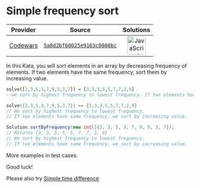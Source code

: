 [_metadata_:generated]: - "true"

# Simple frequency sort

<!-- INFO TABLE BEGIN -->

| Provider                                        | Source                                                                               | Solutions                                                                                                                                                    |
| :---------------------------------------------: | :----------------------------------------------------------------------------------: | :----------------------------------------------------------------------------------------------------------------------------------------------------------: |
| [Codewars](../../../docs/providers/Codewars.md) | [`5a8d2bf60025e9163c0000bc`](https://www.codewars.com/kata/5a8d2bf60025e9163c0000bc) | [<img src="https://res.cloudinary.com/rascaltwo/image/upload/v1631924076/javascript_ehszr7.svg" alt="JavaScript" title="JavaScript" width="50" />](solve.js) |

<!-- INFO TABLE END -->

In this Kata, you will sort elements in an array by decreasing frequency of elements. If two elements have the same frequency, sort them by increasing value. 

```haskell
solve([2,3,5,3,7,9,5,3,7]) = [3,3,3,5,5,7,7,2,9]
--we sort by highest frequency to lowest frequency. If two elements have same frequency, we sort by increasing value
```

```cpp
solve({2,3,5,3,7,9,5,3,7}) == {3,3,3,5,5,7,7,2,9}
// We sort by highest frequency to lowest frequency.
// If two elements have same frequency, we sort by increasing value.
```

```java
Solution.sortByFrequency(new int[]{2, 3, 5, 3, 7, 9, 5, 3, 7});
// Returns {3, 3, 3, 5, 5, 7, 7, 2, 9}
// We sort by highest frequency to lowest frequency.
// If two elements have same frequency, we sort by increasing value.
```

More examples in test cases. 

Good luck!

Please also try [Simple time difference](https://www.codewars.com/kata/5b76a34ff71e5de9db0000f2)

